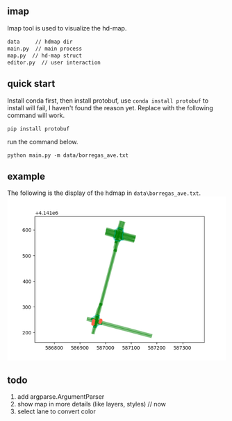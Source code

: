 ## imap
Imap tool is used to visualize the hd-map.
```
data     // hdmap dir
main.py  // main process
map.py  // hd-map struct
editor.py  // user interaction
```

## quick start
Install conda first, then install protobuf, use `conda install protobuf` to install will fail, I haven't found the reason yet. Replace with the following command will work.
```
pip install protobuf
```

run the command below.
```
python main.py -m data/borregas_ave.txt
```

## example
The following is the display of the hdmap in `data\borregas_ave.txt`.
![map_show](doc/img/map_show.jpg)  


## todo
1. add argparse.ArgumentParser
2. show map in more details (like layers, styles)  // now
3. select lane to convert color
